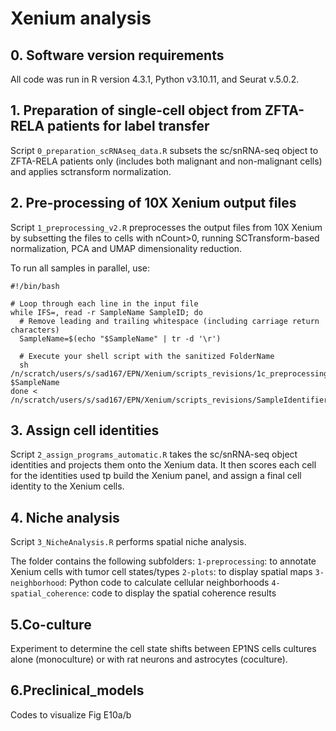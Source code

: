 # Xenium analysis


## 0. Software version requirements 

All code was run in R version 4.3.1, Python v3.10.11, and Seurat v.5.0.2. 


## 1. Preparation of single-cell object from ZFTA-RELA patients for label transfer
Script `0_preparation_scRNAseq_data.R` subsets the sc/snRNA-seq object to ZFTA-RELA patients only (includes both malignant and non-malignant cells) and applies sctransform normalization.

## 2. Pre-processing of 10X Xenium output files
Script `1_preprocessing_v2.R` preprocesses the output files from 10X Xenium by subsetting the files to cells with nCount>0, running SCTransform-based normalization, PCA and UMAP dimensionality reduction.

To run all samples in parallel, use:

```
#!/bin/bash

# Loop through each line in the input file
while IFS=, read -r SampleName SampleID; do
  # Remove leading and trailing whitespace (including carriage return characters)
  SampleName=$(echo "$SampleName" | tr -d '\r')

  # Execute your shell script with the sanitized FolderName
  sh /n/scratch/users/s/sad167/EPN/Xenium/scripts_revisions/1c_preprocessing_v2.sh $SampleName
done < /n/scratch/users/s/sad167/EPN/Xenium/scripts_revisions/SampleIdentifier.csv
```



## 3. Assign cell identities
Script `2_assign_programs_automatic.R` takes the sc/snRNA-seq object identities and projects them onto the Xenium data. It then scores each cell for the identities used tp build the Xenium panel, and assign a final cell identity to the Xenium cells.

## 4. Niche analysis
Script `3_NicheAnalysis.R` performs spatial niche analysis.


The folder contains the following subfolders:
`1-preprocessing`: to annotate Xenium cells with tumor cell states/types
`2-plots`: to display spatial maps
`3-neighborhood`: Python code to calculate cellular neighborhoods
`4-spatial_coherence`: code to display the spatial coherence results

## 5.Co-culture
Experiment to determine the cell state shifts between EP1NS cells cultures alone (monoculture) or with rat neurons and astrocytes (coculture).

## 6.Preclinical_models
Codes to visualize Fig E10a/b
